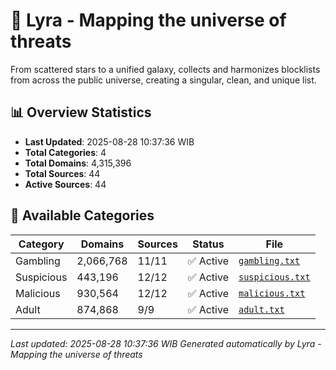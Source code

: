 # 🌌 Lyra - Mapping the universe of threats

From scattered stars to a unified galaxy, collects and harmonizes blocklists from across the public universe, creating a singular, clean, and unique list.

## 📊 Overview Statistics

- **Last Updated**: 2025-08-28 10:37:36 WIB
- **Total Categories**: 4
- **Total Domains**: 4,315,396
- **Total Sources**: 44
- **Active Sources**: 44

## 📂 Available Categories

| Category | Domains | Sources | Status | File |
|----------|---------|---------|--------|------|
| Gambling | 2,066,768 | 11/11 | ✅ Active | [`gambling.txt`](blocklist/gambling.txt) |
| Suspicious | 443,196 | 12/12 | ✅ Active | [`suspicious.txt`](blocklist/suspicious.txt) |
| Malicious | 930,564 | 12/12 | ✅ Active | [`malicious.txt`](blocklist/malicious.txt) |
| Adult | 874,868 | 9/9 | ✅ Active | [`adult.txt`](blocklist/adult.txt) |


---

*Last updated: 2025-08-28 10:37:36 WIB*
*Generated automatically by Lyra - Mapping the universe of threats*
